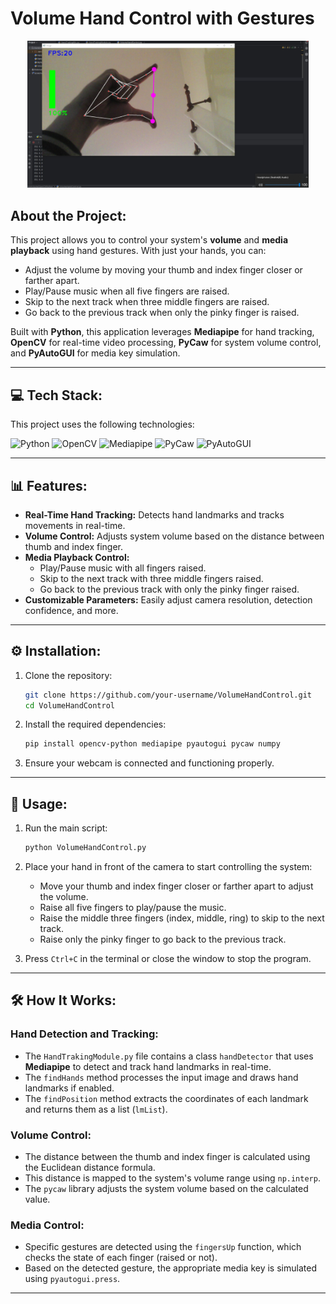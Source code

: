 #  Volume Hand Control with Gestures

<p align="center">
  <img src="handGesture.jpg" alt="Volume Hand Control" width="450">
</p>

##  About the Project:

This project allows you to control your system's **volume** and **media playback** using hand gestures. With just your hands, you can:
- Adjust the volume by moving your thumb and index finger closer or farther apart.
- Play/Pause music when all five fingers are raised.
- Skip to the next track when three middle fingers are raised.
- Go back to the previous track when only the pinky finger is raised.

Built with **Python**, this application leverages **Mediapipe** for hand tracking, **OpenCV** for real-time video processing, **PyCaw** for system volume control, and **PyAutoGUI** for media key simulation.

---



## 💻 Tech Stack:

This project uses the following technologies:

![Python](https://img.shields.io/badge/python-3670A0?style=for-the-badge&logo=python&logoColor=ffdd54) ![OpenCV](https://img.shields.io/badge/opencv-%23white.svg?style=for-the-badge&logo=opencv&logoColor=white) ![Mediapipe](https://img.shields.io/badge/mediapipe-%23FFC107.svg?style=for-the-badge&logo=google&logoColor=black) ![PyCaw](https://img.shields.io/badge/pycaw-%23007ACC.svg?style=for-the-badge&logo=python&logoColor=white) ![PyAutoGUI](https://img.shields.io/badge/pyautogui-%23F7DF1E.svg?style=for-the-badge&logo=python&logoColor=black)

---

## 📊 Features:

- **Real-Time Hand Tracking:** Detects hand landmarks and tracks movements in real-time.
- **Volume Control:** Adjusts system volume based on the distance between thumb and index finger.
- **Media Playback Control:**
  - Play/Pause music with all fingers raised.
  - Skip to the next track with three middle fingers raised.
  - Go back to the previous track with only the pinky finger raised.
- **Customizable Parameters:** Easily adjust camera resolution, detection confidence, and more.

---

## ⚙️ Installation:

1. Clone the repository:

   ```bash
   git clone https://github.com/your-username/VolumeHandControl.git
   cd VolumeHandControl
   ```

2. Install the required dependencies:

   ```bash
   pip install opencv-python mediapipe pyautogui pycaw numpy
   ```

3. Ensure your webcam is connected and functioning properly.

---

## 🚀 Usage:

1. Run the main script:

   ```bash
   python VolumeHandControl.py
   ```

2. Place your hand in front of the camera to start controlling the system:
   - Move your thumb and index finger closer or farther apart to adjust the volume.
   - Raise all five fingers to play/pause the music.
   - Raise the middle three fingers (index, middle, ring) to skip to the next track.
   - Raise only the pinky finger to go back to the previous track.

3. Press `Ctrl+C` in the terminal or close the window to stop the program.

---

## 🛠 How It Works:

### Hand Detection and Tracking:
- The `HandTrakingModule.py` file contains a class `handDetector` that uses **Mediapipe** to detect and track hand landmarks in real-time.
- The `findHands` method processes the input image and draws hand landmarks if enabled.
- The `findPosition` method extracts the coordinates of each landmark and returns them as a list (`lmList`).

### Volume Control:
- The distance between the thumb and index finger is calculated using the Euclidean distance formula.
- This distance is mapped to the system's volume range using `np.interp`.
- The `pycaw` library adjusts the system volume based on the calculated value.

### Media Control:
- Specific gestures are detected using the `fingersUp` function, which checks the state of each finger (raised or not).
- Based on the detected gesture, the appropriate media key is simulated using `pyautogui.press`.

---
